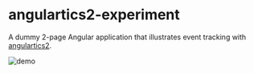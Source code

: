 # angulartics2-experiment

A dummy 2-page Angular application that illustrates event tracking with [angulartics2](https://github.com/angulartics/angulartics2).

![demo](https://github.com/agibalov/angular2-experiment/raw/master/angulartics2-experiment/demo.png)
